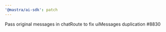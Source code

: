 ```yaml
---
'@mastra/ai-sdk': patch
---
```


Pass original messages in chatRoute to fix uiMessages duplication #8830
